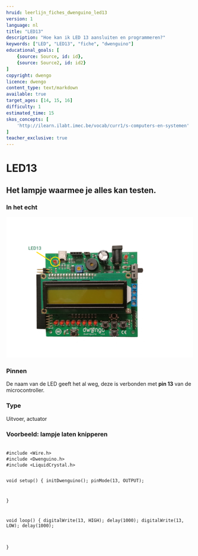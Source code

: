 ```yaml
---
hruid: leerlijn_fiches_dwenguino_led13
version: 1
language: nl
title: "LED13"
description: "Hoe kan ik LED 13 aansluiten en programmeren?"
keywords: ["LED", "LED13", "fiche", "dwenguino"]
educational_goals: [
    {source: Source, id: id}, 
    {source: Source2, id: id2}
]
copyright: dwengo
licence: dwengo
content_type: text/markdown
available: true
target_ages: [14, 15, 16]
difficulty: 1
estimated_time: 15
skos_concepts: [
    'http://ilearn.ilabt.imec.be/vocab/curr1/s-computers-en-systemen'
]
teacher_exclusive: true
---
```


<div class="dwengo_content fiche">
    <h1 class="title">LED13</h1>
    <h2 class="subtitle">Het lampje waarmee je alles kan testen.</h2>
    <div class="info_item">
        <h3 class="info_item_title">In het echt</h3>
        <p class="info_item_content">
            <img src="img/dwenguino_topview_led13_small.png" alt="Dwenguino location led 13" title="The location of led 13 on the dwenguino"></img>
        </p>
    </div>
    <div class="info_item">
        <h3 class="info_item_title">Pinnen</h3>
        <p class="info_item_content">
            De naam van de LED geeft het al weg, deze is verbonden met <strong>pin 13</strong> van de microcontroller. 
        </p>
    </div>
    <div class="info_item">
        <h3 class="info_item_title">Type</h3>
        <p class="info_item_content">
            Uitvoer, actuator 
        </p>
    </div>
    <div class="example_item">
        <h3 class="example_item_title">Voorbeeld: lampje laten knipperen</h3>
        <p class="example_item_content">
            <pre><code class="language-cpp">
#include &lt;Wire.h&gt;
#include &lt;Dwenguino.h&gt;
#include &lt;LiquidCrystal.h&gt;

void setup()
{
    initDwenguino();
    pinMode(13, OUTPUT);

}

void loop()
{
    digitalWrite(13, HIGH);
    delay(1000);
    digitalWrite(13, LOW);
    delay(1000);

}
            </code></pre> 
        </p>
    </div>
</div>



